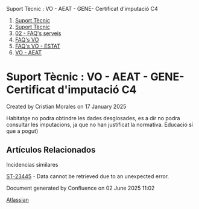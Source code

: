 Suport Tècnic : VO - AEAT - GENE- Certificat d'imputació C4  

1.  [Suport Tècnic](index.html)
2.  [Suport Tècnic](13893782.html)
3.  [02 - FAQ's serveis](26313393.html)
4.  [FAQ's VO](28705575.html)
5.  [FAQ's VO - ESTAT](28705579.html)
6.  [VO - AEAT](VO---AEAT_36340975.html)

Suport Tècnic : VO - AEAT - GENE- Certificat d'imputació C4
===========================================================

Created by Cristian Morales on 17 January 2025

  

Habitatge no podra obtindre les dades desglosades, es a dir no podra consultar les imputacions, ja que no han justificat la normativa. Educació sí que a pogut)

Artículos Relacionados
----------------------

  

  

Incidencias similares

[ST-23445](https://contacte.aoc.cat/browse/ST-23445?src=confmacro) - Data cannot be retrieved due to an unexpected error.

  

Document generated by Confluence on 02 June 2025 11:02

[Atlassian](http://www.atlassian.com/)